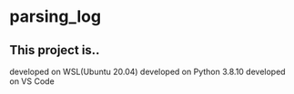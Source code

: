 # parsing_log

## This project is..
developed on WSL(Ubuntu 20.04)
developed on Python 3.8.10
developed on VS Code 
